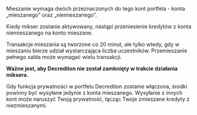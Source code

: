 Mieszanie wymaga dwóch przeznaczonych do tego kont portfela - konta „mieszanego” oraz
„niemieszanego”.

Kiedy mikser zostanie aktywowany, nastąpi przeniesienie kredytów z konta niemieszanego
na konto mieszane.

Transakcje mieszania są tworzone co 20 minut, ale tylko wtedy, gdy w mieszaniu bierze udział
wystarczająca liczba uczestników.
Przemieszanie pełnego salda może wymagać wielu transakcji. 

**Ważne jest, aby Decrediton nie został zamknięty w trakcie działania miksera.**

Gdy funkcja prywatności w portfelu Decrediton zostanie włączona, środki powinny być wysyłane jedynie z
konta mieszanego.
Wysyłanie z innych kont może naruszyć Twoją prywatność, łącząc Twoje zmieszane
kredyty z niezmieszanymi.
